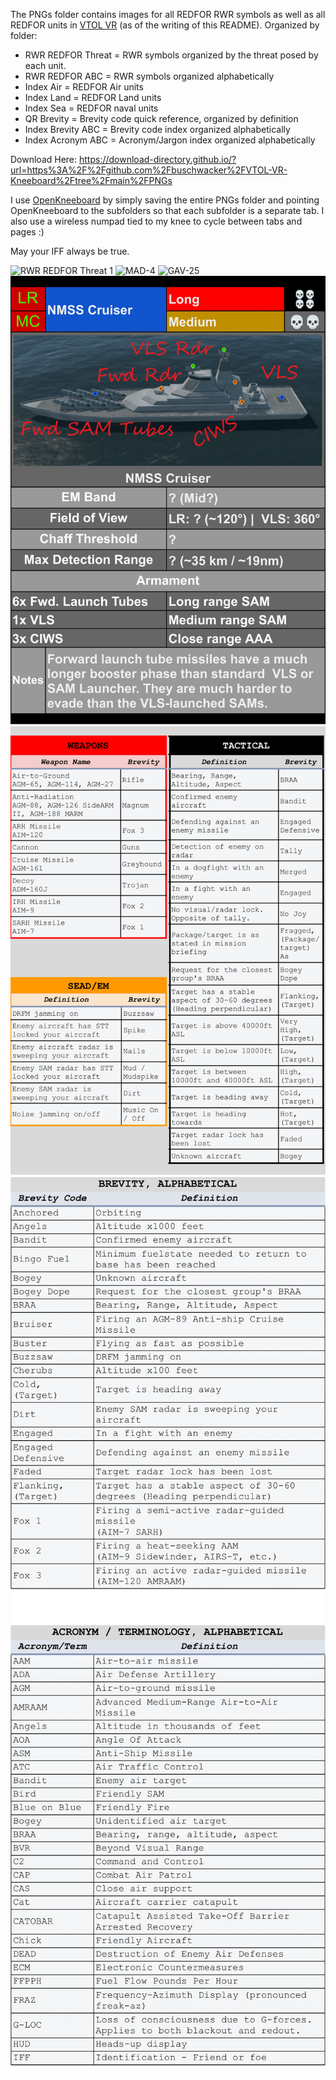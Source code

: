 The PNGs folder contains images for all REDFOR RWR symbols as well as all REDFOR units in <a href=https://vtolvr.bdynamicsstudio.com/>VTOL VR</a> (as of the writing of this README). Organized by folder: 
- RWR REDFOR Threat = RWR symbols organized by the threat posed by each unit.
- RWR REDFOR ABC = RWR symbols organized alphabetically
- Index Air = REDFOR Air units
- Index Land = REDFOR Land units
- Index Sea = REDFOR naval units
- QR Brevity = Brevity code quick reference, organized by definition
- Index Brevity ABC = Brevity code index organized alphabetically 
- Index Acronym ABC = Acronym/Jargon index organized alphabetically

Download Here: https://download-directory.github.io/?url=https%3A%2F%2Fgithub.com%2Fbuschwacker%2FVTOL-VR-Kneeboard%2Ftree%2Fmain%2FPNGs

I use <a href=https://openkneeboard.com/>OpenKneeboard</a> by simply saving the entire PNGs folder and pointing OpenKneeboard to the subfolders so that each subfolder is a separate tab.
I also use a wireless numpad tied to my knee to cycle between tabs and pages :)

May your IFF always be true.

![RWR REDFOR Threat 1](https://github.com/buschwacker/VTOL-VR-Kneeboard/assets/14927815/c1b96ccb-5cbc-4ba8-93ac-d1b263f20f7a)
![MAD-4](https://github.com/buschwacker/VTOL-VR-Kneeboard/assets/14927815/6fa45f9b-0e75-4b28-84ab-2f76463a7b97)
![GAV-25](https://github.com/buschwacker/VTOL-VR-Kneeboard/assets/14927815/a6dff1fd-17f7-44e6-8681-541db43f659b)
![NMSS Cruiser](https://github.com/buschwacker/VTOL-VR-Kneeboard/blob/main/PNGs/Index%20Sea/NMSS%20Cruiser.png)
![Brevity Code Quick Reference](https://github.com/buschwacker/VTOL-VR-Kneeboard/blob/main/PNGs/QR%20Brevity/QR%20Brevity-1.png)
![Brevity Code Index](https://github.com/buschwacker/VTOL-VR-Kneeboard/blob/main/PNGs/Index%20Brevity%20ABC/Index%20Brevity%20ABC-1.png)
![Acronym/Jargon Index](https://github.com/buschwacker/VTOL-VR-Kneeboard/blob/main/PNGs/Index%20Acronym%20ABC/Index%20Acronym%20ABC-1.png)
